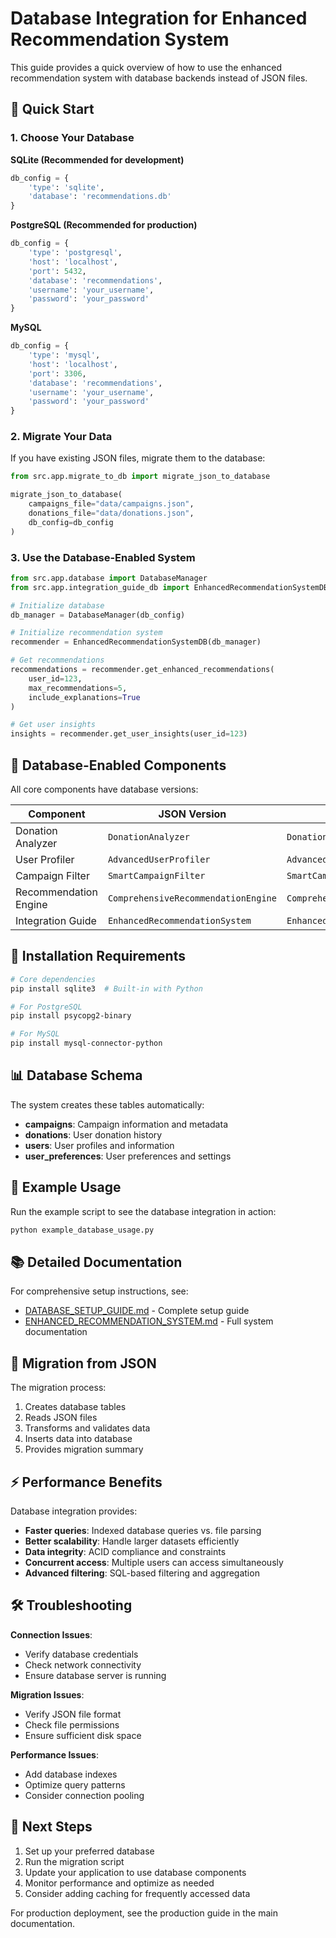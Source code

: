 # Database Integration for Enhanced Recommendation System

This guide provides a quick overview of how to use the enhanced recommendation system with database backends instead of JSON files.

## 🚀 Quick Start

### 1. Choose Your Database

**SQLite (Recommended for development)**
```python
db_config = {
    'type': 'sqlite',
    'database': 'recommendations.db'
}
```

**PostgreSQL (Recommended for production)**
```python
db_config = {
    'type': 'postgresql',
    'host': 'localhost',
    'port': 5432,
    'database': 'recommendations',
    'username': 'your_username',
    'password': 'your_password'
}
```

**MySQL**
```python
db_config = {
    'type': 'mysql',
    'host': 'localhost',
    'port': 3306,
    'database': 'recommendations',
    'username': 'your_username',
    'password': 'your_password'
}
```

### 2. Migrate Your Data

If you have existing JSON files, migrate them to the database:

```python
from src.app.migrate_to_db import migrate_json_to_database

migrate_json_to_database(
    campaigns_file="data/campaigns.json",
    donations_file="data/donations.json",
    db_config=db_config
)
```

### 3. Use the Database-Enabled System

```python
from src.app.database import DatabaseManager
from src.app.integration_guide_db import EnhancedRecommendationSystemDB

# Initialize database
db_manager = DatabaseManager(db_config)

# Initialize recommendation system
recommender = EnhancedRecommendationSystemDB(db_manager)

# Get recommendations
recommendations = recommender.get_enhanced_recommendations(
    user_id=123,
    max_recommendations=5,
    include_explanations=True
)

# Get user insights
insights = recommender.get_user_insights(user_id=123)
```

## 📁 Database-Enabled Components

All core components have database versions:

| Component | JSON Version | Database Version |
|-----------|-------------|------------------|
| Donation Analyzer | `DonationAnalyzer` | `DonationAnalyzerDB` |
| User Profiler | `AdvancedUserProfiler` | `AdvancedUserProfilerDB` |
| Campaign Filter | `SmartCampaignFilter` | `SmartCampaignFilterDB` |
| Recommendation Engine | `ComprehensiveRecommendationEngine` | `ComprehensiveRecommendationEngineDB` |
| Integration Guide | `EnhancedRecommendationSystem` | `EnhancedRecommendationSystemDB` |

## 🔧 Installation Requirements

```bash
# Core dependencies
pip install sqlite3  # Built-in with Python

# For PostgreSQL
pip install psycopg2-binary

# For MySQL
pip install mysql-connector-python
```

## 📊 Database Schema

The system creates these tables automatically:

- **campaigns**: Campaign information and metadata
- **donations**: User donation history
- **users**: User profiles and information
- **user_preferences**: User preferences and settings

## 🎯 Example Usage

Run the example script to see the database integration in action:

```bash
python example_database_usage.py
```

## 📚 Detailed Documentation

For comprehensive setup instructions, see:
- [DATABASE_SETUP_GUIDE.md](DATABASE_SETUP_GUIDE.md) - Complete setup guide
- [ENHANCED_RECOMMENDATION_SYSTEM.md](ENHANCED_RECOMMENDATION_SYSTEM.md) - Full system documentation

## 🔄 Migration from JSON

The migration process:
1. Creates database tables
2. Reads JSON files
3. Transforms and validates data
4. Inserts data into database
5. Provides migration summary

## ⚡ Performance Benefits

Database integration provides:
- **Faster queries**: Indexed database queries vs. file parsing
- **Better scalability**: Handle larger datasets efficiently
- **Data integrity**: ACID compliance and constraints
- **Concurrent access**: Multiple users can access simultaneously
- **Advanced filtering**: SQL-based filtering and aggregation

## 🛠️ Troubleshooting

**Connection Issues**:
- Verify database credentials
- Check network connectivity
- Ensure database server is running

**Migration Issues**:
- Verify JSON file format
- Check file permissions
- Ensure sufficient disk space

**Performance Issues**:
- Add database indexes
- Optimize query patterns
- Consider connection pooling

## 🔮 Next Steps

1. Set up your preferred database
2. Run the migration script
3. Update your application to use database components
4. Monitor performance and optimize as needed
5. Consider adding caching for frequently accessed data

For production deployment, see the production guide in the main documentation.